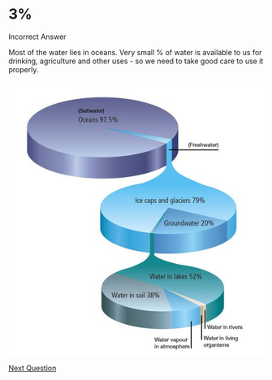 # 3%

Incorrect Answer

Most of the water lies in oceans. Very small % of water is available to us for drinking, agriculture and other uses - so we need to take good care to use it properly.

![3%25%20f687a02ab6a946e796c33ad1badc315a/Pict_4.png](3%25%20f687a02ab6a946e796c33ad1badc315a/Pict_4.png)

[Next Question](../Q6%20-%20What%20is%20the%20name%20given%20to%20water%20going%20from%20pl%20241f4ed006254822a05679c1722f03f3.md)
